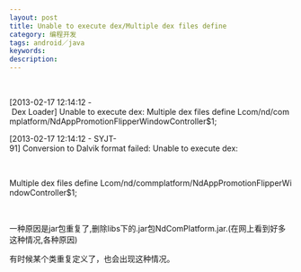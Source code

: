 ```yaml
---
layout: post
title: Unable to execute dex/Multiple dex files define
category: 编程开发
tags: android／java
keywords: 
description: 
---
```


 

[2013-02-17 12:14:12 - Dex Loader] Unable to execute dex: Multiple dex files define Lcom/nd/commplatform/NdAppPromotionFlipperWindowController\$1;

[2013-02-17 12:14:12 - SYJT-91] Conversion to Dalvik format failed: Unable to execute dex: 

 

Multiple dex files define Lcom/nd/commplatform/NdAppPromotionFlipperWindowController\$1;

  

一种原因是jar包重复了,删除libs下的.jar包NdComPlatform.jar.(在网上看到好多这种情况,各种原因)

有时候某个类重复定义了，也会出现这种情况。









